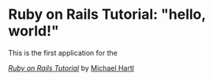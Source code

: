 # Ruby on Rails Tutorial: "hello, world!"

This is the first application for the 

[*Ruby on Rails Tutorial*](http://www.railstutorial.org/)
by [Michael Hartl](http://www.michaelhartl.com/)